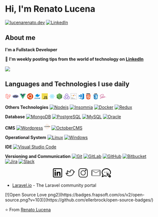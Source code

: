 # Hi, I'm Renato Lucena 

[![lucenarenato.dev](https://img.shields.io/static/v1?label=Blog%20-%20blog.renatolucena.net&message=%20&color=pink&style=flat-square&logoColor=white)](https://blog.renatolucena.net/)
[![LinkedIn](https://img.shields.io/static/v1?label=LinkedIn&message=%20&color=pink&logo=LinkedIn&style=flat-square&logoColor=white)](https://www.linkedin.com/in/renato-de-oliveira-lucena-33777133/)

## About me

 <strong>I'm a Fullstack Developer</strong>

:page_with_curl: **I'm weekly posting tips from the world of technology on [LinkedIn](https://www.linkedin.com/in/renato-de-oliveira-lucena-33777133/)**

<img align='center' src="https://github-readme-stats.vercel.app/api?username=lucenarenato&show_icons=true">

## Languages and Technologies I use daily

<code><img height="20" src="https://raw.githubusercontent.com/github/explore/80688e429a7d4ef2fca1e82350fe8e3517d3494d/topics/laravel/laravel.png"></code>
<code><img height="20" src="https://raw.githubusercontent.com/github/explore/80688e429a7d4ef2fca1e82350fe8e3517d3494d/topics/php/php.png"></code>
<code><img height="20" src="https://raw.githubusercontent.com/github/explore/80688e429a7d4ef2fca1e82350fe8e3517d3494d/topics/vue/vue.png"></code>
<code><img height="20" src="https://raw.githubusercontent.com/github/explore/80688e429a7d4ef2fca1e82350fe8e3517d3494d/topics/ubuntu/ubuntu.png"></code>
<code><img height="20" src="https://raw.githubusercontent.com/github/explore/80688e429a7d4ef2fca1e82350fe8e3517d3494d/topics/docker/docker.png"></code>
<code><img height="20" src="https://raw.githubusercontent.com/github/explore/80688e429a7d4ef2fca1e82350fe8e3517d3494d/topics/javascript/javascript.png"></code>
<code><img height="20" src="https://raw.githubusercontent.com/github/explore/80688e429a7d4ef2fca1e82350fe8e3517d3494d/topics/react/react.png"></code>
<code><img height="20" src="https://raw.githubusercontent.com/github/explore/80688e429a7d4ef2fca1e82350fe8e3517d3494d/topics/nodejs/nodejs.png"></code>
<code><img height="20" src="https://raw.githubusercontent.com/github/explore/80688e429a7d4ef2fca1e82350fe8e3517d3494d/topics/redux/redux.png"></code>
<code><img height="20" src="https://raw.githubusercontent.com/github/explore/80688e429a7d4ef2fca1e82350fe8e3517d3494d/topics/styled-components/styled-components.png"></code>
<code><img height="20" src="https://raw.githubusercontent.com/github/explore/80688e429a7d4ef2fca1e82350fe8e3517d3494d/topics/visual-studio-code/visual-studio-code.png"></code>
<code><img height="20" src="https://raw.githubusercontent.com/github/explore/80688e429a7d4ef2fca1e82350fe8e3517d3494d/topics/html/html.png"></code>
<code><img height="20" src="https://raw.githubusercontent.com/github/explore/80688e429a7d4ef2fca1e82350fe8e3517d3494d/topics/css/css.png"></code>
<code><img height="20" src="https://raw.githubusercontent.com/github/explore/80688e429a7d4ef2fca1e82350fe8e3517d3494d/topics/sass/sass.png"></code>

**Others Technologies**
[![Nodejs](https://img.shields.io/badge/-Nodejs-black?style=flat-square&logo=Node.js&link=https://github.com/lucenarenato/)](https://github.com/lucenarenato/)
[![Insomnia](https://img.shields.io/badge/-Insomnia-5849BE?style=flat-square&logo=Insomnia&link=https://github.com/lucenarenato/)](https://github.com/lucenarenato/)
[![Docker](https://img.shields.io/badge/-Docker-black?style=flat-square&logo=docker&link=https://github.com/lucenarenato/)](https://github.com/lucenarenato/)
[![Redux](https://img.shields.io/badge/-Redux-764ABC?style=flat-square&logo=redux&link=https://github.com/lucenarenato/)](https://github.com/lucenarenato/)

**Database**
[![MongoDB](https://img.shields.io/badge/-MongoDB-black?style=flat-square&logo=mongodb&link=https://github.com/lucenarenato/)](https://github.com/lucenarenato/)
[![PostgreSQL](https://img.shields.io/badge/-PostgreSQL-336791?style=flat-square&logo=postgresql&link=https://github.com/lucenarenato/)](https://github.com/lucenarenato/)
[![MySQL](https://img.shields.io/badge/-MySQL-a0c4db?style=flat-square&logo=mysql&link=https://github.com/lucenarenato/)](https://github.com/lucenarenato/)
[![Oracle](https://img.shields.io/badge/-oracle-a0c4db?style=flat-square&logo=oracle&link=https://github.com/lucenarenato/)](https://github.com/lucenarenato/)

**CMS**
[![Wordpress](https://img.shields.io/badge/-Wordpress-21759B?style=flat-square&logo=Wordpress&link=https://github.com/lucenarenato/)](https://github.com/lucenarenato/)
<code><img height="20" src="octobercms.png"></code>
[![OctoberCMS](<img height="30" src="octobercms.png?raw=true">)](https://github.com/lucenarenato/)

**Operational System**
[![Linux](https://img.shields.io/badge/-Linux-333333?style=flat-square&logo=Linux&link=https://github.com/lucenarenato/)](https://github.com/lucenarenato/)
[![Windows](https://img.shields.io/badge/-Windows-0078D6?style=flat-square&logo=Windows&link=https://github.com/lucenarenato/)](https://github.com/lucenarenato/)

**IDE**
[![Visual Studio Code](https://img.shields.io/badge/-Visual%20Studio%20Code-007ACC?style=flat-square&logo=VisualStudioCode&link=https://github.com/lucenarenato/)](https://github.com/lucenarenato/)

**Versioning and Communication**
[![Git](https://img.shields.io/badge/-Git-black?style=flat-square&logo=git&link=https://github.com/lucenarenato/)](https://github.com/lucenarenato/)
[![GitLab](https://img.shields.io/badge/-GitLab-FCA121?style=flat-square&logo=gitlab&link=https://github.com/lucenarenato/)](https://github.com/lucenarenato/)
[![GitHub](https://img.shields.io/badge/-GitHub-181717?style=flat-square&logo=github&link=https://github.com/lucenarenato/)](https://github.com/lucenarenato/)
[![Bitbucket](https://img.shields.io/badge/-Bitbucket-0052CC?style=flat-square&logo=bitbucket&link=https://github.com/lucenarenato/)](https://github.com/lucenarenato/)
[![Jira](https://img.shields.io/badge/-Jira-0052CC?style=flat-square&logo=Jira&link=https://github.com/lucenarenato/)](https://github.com/lucenarenato/)
[![Slack](https://img.shields.io/badge/-Slack-4A154B?style=flat-square&logo=Slack&link=https://github.com/lucenarenato/)](https://github.com/lucenarenato/)

<p align='center'>
<a href="https://www.linkedin.com/in/renato-de-oliveira-lucena-33777133/"><img height="30" src="linkedin.png?raw=true"></a>&nbsp;&nbsp;
<a href="https://twitter.com/cpdrenato"><img height="30" src="twitter.png?raw=true"></a>&nbsp;&nbsp;
<a href="https://www.instagram.com/cpdrenato/"><img height="30" src="instagram.png?raw=true"></a>&nbsp;&nbsp;
<a href="mailto:cpdrenato@gmail.com"><img height="30" src="mail.png?raw=true"></a>
<a href="https://blog.renatolucena.net"><img height="30" src="blog.png?raw=true"></a>
</p>

- [Laravel.io](https://github.com/laravelio/portal) - The Laravel community portal

<p>
[![Open Source Love png2](https://badges.frapsoft.com/os/v2/open-source.png?v=103)](https://github.com/ellerbrock/open-source-badges/)
</p>

⭐️ From [Renato Lucena](https://github.com/lucenarenato)
